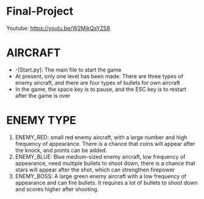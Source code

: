 # Final-Project
Youtube: https://youtu.be/W2MjkQsYZS8
# AIRCRAFT
* -[Start.py]: The main file to start the game
* At present, only one level has been made. There are three types of enemy aircraft, and there are four types of bullets for own aircraft
* In the game, the space key is to pause, and the ESC key is to restart after the game is over


# ENEMY TYPE
1. ENEMY_RED: small red enemy aircraft, with a large number and high frequency of appearance. There is a chance that coins will appear after the knock, and points can be added.
2. ENEMY_BLUE: Blue medium-sized enemy aircraft, low frequency of appearance, need multiple bullets to shoot down, there is a chance that stars will appear after the shot, which can strengthen firepower
3. ENEMY_BOSS: A large green enemy aircraft with a low frequency of appearance and can fire bullets. It requires a lot of bullets to shoot down and scores higher after shooting.

